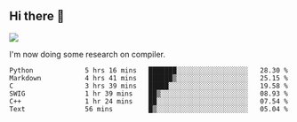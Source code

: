 


<!--
**liusy58/liusy58** is a ✨ _special_ ✨ repository because its `README.md` (this file) appears on your GitHub profile.

Here are some ideas to get you started:

- 🔭 I’m currently working on ...
- 🌱 I’m currently learning ...
- 👯 I’m looking to collaborate on ...
- 🤔 I’m looking for help with ...
- 💬 Ask me about ...
- 📫 How to reach me: ...
- 😄 Pronouns: ...
- ⚡ Fun fact: ...
-->
<!--
![](https://komarev.com/ghpvc/?username=liusy58&color=brightgreen&label=PROFILE+VIEWS)




- 🔭 I’m currently working on my .
- 📫 How to reach me:plz contact me by [email](liusy58@,ail2.sysu.edu.cn) or WeChat(LIUSIYU_58)
- 🏫 I'm an undergraduate in Sun-Yat-sen University majoring in the computer science. Expected to graduate in Spring 2021.
- 👯 I'm now interested in System such as OS, Compiler and Database. 
- 🤔 I’m looking for help with Database System.
-->

## Hi there 👋
![](https://komarev.com/ghpvc/?username=liusy58&color=brightgreen&label=PROFILE+VIEWS)



I'm now doing some research on compiler.



 <!--START_SECTION:waka-->

```text
Python             5 hrs 16 mins   ███████░░░░░░░░░░░░░░░░░░   28.30 %
Markdown           4 hrs 41 mins   ██████▒░░░░░░░░░░░░░░░░░░   25.15 %
C                  3 hrs 39 mins   █████░░░░░░░░░░░░░░░░░░░░   19.58 %
SWIG               1 hr 39 mins    ██▒░░░░░░░░░░░░░░░░░░░░░░   08.93 %
C++                1 hr 24 mins    ██░░░░░░░░░░░░░░░░░░░░░░░   07.54 %
Text               56 mins         █▒░░░░░░░░░░░░░░░░░░░░░░░   05.04 %
```

<!--END_SECTION:waka-->

